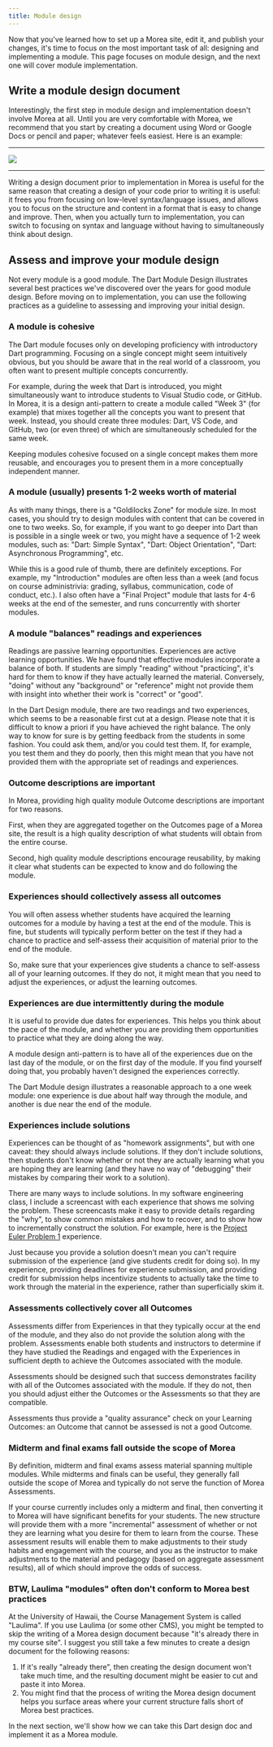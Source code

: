 ```yaml
---
title: Module design
---
```


Now that you've learned how to set up a Morea site, edit it, and publish your changes, it's time to focus on the most important task of all: designing and implementing a module. This page focuses on module design, and the next one will cover module implementation.

## Write a module design document

Interestingly, the first step in module design and implementation doesn't involve Morea at all. Until you are very comfortable with Morea, we recommend that you start by creating a document using Word or Google Docs or pencil and paper; whatever feels easiest.  Here is an example:

----
![](/img/module-design/dart-module-google-doc.png)

----

Writing a design document prior to implementation in Morea is useful for the same reason that creating a design of your code prior to writing it is useful: it frees you from focusing on low-level syntax/language issues, and allows you to focus on the structure and content in a format that is easy to change and improve.  Then, when you actually turn to implementation, you can switch to focusing on syntax and language without having to simultaneously think about design.  

## Assess and improve your module design

Not every module is a good module.  The Dart Module Design illustrates several best practices we've discovered over the years for good module design. Before moving on to implementation, you can use the following practices as a guideline to assessing and improving your initial design.

### A module is cohesive 

The Dart module focuses only on developing proficiency with introductory Dart programming. Focusing on a single concept might seem intuitively obvious, but you should be aware that in the real world of a classroom, you often want to present multiple concepts concurrently.

For example, during the week that Dart is introduced, you might simultaneously want to introduce students to Visual Studio code, or GitHub.  In Morea, it is a design anti-pattern to create a module called "Week 3" (for example) that mixes together all the concepts you want to present that week.  Instead, you should create three modules: Dart, VS Code, and GitHub, two (or even three) of which are simultaneously scheduled for the same week.

Keeping modules cohesive focused on a single concept makes them more reusable, and encourages you to present them in a more conceptually independent manner. 

### A module (usually) presents 1-2 weeks worth of material

As with many things, there is a "Goldilocks Zone" for module size. In most cases, you should try to design modules with content that can be covered in one to two weeks. So, for example, if you want to go deeper into Dart than is possible in a single week or two, you might have a sequence of 1-2 week modules, such as: "Dart: Simple Syntax", "Dart: Object Orientation", "Dart: Asynchronous Programming", etc. 

While this is a good rule of thumb, there are definitely exceptions. For example, my "Introduction" modules are often less than a week (and focus on course administrivia: grading, syllabus, communication, code of conduct, etc.). I also often have a "Final Project" module that lasts for 4-6 weeks at the end of the semester, and runs concurrently with shorter modules. 

### A module "balances" readings and experiences

Readings are passive learning opportunities.  Experiences are active learning opportunities. We have found that effective modules incorporate a balance of both.  If students are simply "reading" without "practicing", it's hard for them to know if they have actually learned the material.  Conversely, "doing" without any "background" or "reference" might not provide them with insight into whether their work is "correct" or "good".

In the Dart Design module, there are two readings and two experiences, which seems to be a reasonable first cut at a design.  Please note that it is difficult to know a priori if you have achieved the right balance. The only way to know for sure is by getting feedback from the students in some fashion. You could ask them, and/or you could test them. If, for example, you test them and they do poorly, then this might mean that you have not provided them with the appropriate set of readings and experiences.

### Outcome descriptions are important

In Morea, providing high quality module Outcome descriptions are important for two reasons.

First, when they are aggregated together on the Outcomes page of a Morea site, the result is a high quality description of what students will obtain from the entire course.

Second, high quality module descriptions encourage reusability, by making it clear what students can be expected to know and do following the module.


### Experiences should collectively assess all outcomes

You will often assess whether students have acquired the learning outcomes for a module by having a test at the end of the module. This is fine, but students will typically perform better on the test if they had a chance to practice and self-assess their acquisition of material prior to the end of the module.

So, make sure that your experiences give students a chance to self-assess all of your learning outcomes. If they do not, it might mean that you need to adjust the experiences, or adjust the learning outcomes.

### Experiences are due intermittently during the module

It is useful to provide due dates for experiences. This helps you think about the pace of the module, and whether you are providing them opportunities to practice what they are doing along the way.

A module design anti-pattern is to have all of the experiences due on the last day of the module, or on the first day of the module. If you find yourself doing that, you probably haven't designed the experiences correctly.

The Dart Module design illustrates a reasonable approach to a one week module: one experience is due about half way through the module, and another is due near the end of the module.

### Experiences include solutions

Experiences can be thought of as "homework assignments", but with one caveat: they should always include solutions.  If they don't include solutions, then students don't know whether or not they are actually learning what you are hoping they are learning (and they have no way of "debugging" their mistakes by comparing their work to a solution).

There are many ways to include solutions.  In my software engineering class, I include a screencast with each experience that shows me solving the problem.  These screencasts make it easy to provide details regarding the "why", to show common mistakes and how to recover, and to show how to incrementally construct the solution. For example, here is the [Project Euler Problem 1](https://courses.ics.hawaii.edu/ics314f22/morea/javascript-1/experience-project-euler-1.html) experience. 

Just because you provide a solution doesn't mean you can't require submission of the experience (and give students credit for doing so). In my experience, providing deadlines for experience submission, and providing credit for submission helps incentivize students to actually take the time to work through the material in the experience, rather than superficially skim it.

### Assessments collectively cover all Outcomes

Assessments differ from Experiences in that they typically occur at the end of the module, and they also do not provide the solution along with the problem. Assessments enable both students and instructors to determine if they have studied the Readings and engaged with the Experiences in sufficient depth to achieve the Outcomes associated with the module. 

Assessments should be designed such that success demonstrates facility with all of the Outcomes associated with the module. If they do not, then you should adjust either the Outcomes or the Assessments so that they are compatible. 

Assessments thus provide a "quality assurance" check on your Learning Outcomes: an Outcome that cannot be assessed is not a good Outcome. 

### Midterm and final exams fall outside the scope of Morea

By definition, midterm and final exams assess material spanning multiple modules.  While midterms and finals can be useful, they generally fall outside the scope of Morea and typically do not serve the function of Morea Assessments.

If your course currently includes only a midterm and final, then converting it to Morea will have significant benefits for your students. The new structure will provide them with a more "incremental" assessment of whether or not they are learning what you desire for them to learn from the course.  These assessment results will enable them to make adjustments to their study habits and engagement with the course, and you as the instructor to make adjustments to the material and pedagogy (based on aggregate assessment results), all of which should improve the odds of success. 



### BTW, Laulima "modules" often don't conform to Morea best practices

At the University of Hawaii, the Course Management System is called "Laulima".  If you use Laulima (or some other CMS), you might be tempted to skip the writing of a Morea design document because "it's already there in my course site".  I suggest you still take a few minutes to create a design document for the following reasons:

1. If it's really "already there", then creating the design document won't take much time, and the resulting document might be easier to cut and paste it into Morea.
2. You might find that the process of writing the Morea design document helps you surface areas where your current structure falls short of Morea best practices. 

In the next section, we'll show how we can take this Dart design doc and implement it as a Morea module.
